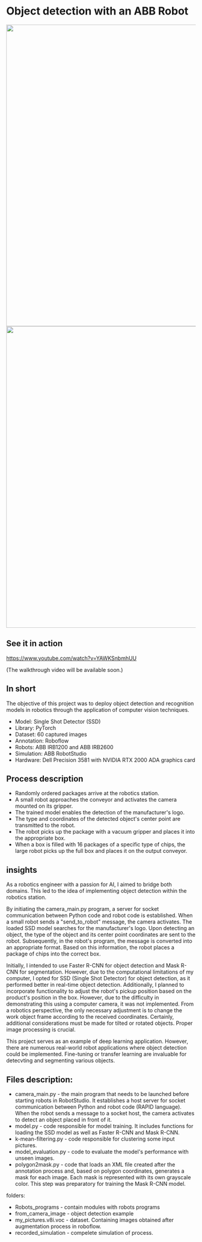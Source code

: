 # Object detection with an ABB Robot


<p float="center">
  <img src="https://github.com/arkurpas/Object-detection-ABB-RobotStudio/assets/129556066/c3988a6e-7703-490e-bcae-93ff3a80b005)" width="800" />
  <img src="https://github.com/arkurpas/Object-detection-ABB-RobotStudio/assets/129556066/c5d11642-ac5e-401a-9426-c4e48bf7508b" width="800" /> 
</p>


## See it in action
https://www.youtube.com/watch?v=YAWKSnbmhUU

(The  walkthrough video will be available soon.)

## In short
The objective of this project was to deploy object detection and recognition models in robotics through the application of computer vision techniques.

* Model: Single Shot Detector (SSD)
* Library: PyTorch
* Dataset: 60 captured images
* Annotation: Roboflow
* Robots: ABB IRB1200 and ABB IRB2600
* Simulation: ABB RobotStudio
* Hardware: Dell Precision 3581 with NVIDIA RTX 2000 ADA graphics card 

  
## Process description
  
* Randomly ordered packages arrive at the robotics station.
* A small robot approaches the conveyor and activates the camera mounted on its gripper.
* The trained model enables the detection of the manufacturer's logo.
* The type and coordinates of the detected object's center point are transmitted to the robot.
* The robot picks up the package with a vacuum gripper and places it into the appropriate box.
* When a box is filled with 16 packages of a specific type of chips, the large robot picks up the full box and places it on the output conveyor.


## insights

  As a robotics engineer with a passion for AI, I aimed to bridge both domains. This led to the idea of implementing object detection within the robotics station.

  By initiating the camera_main.py program, a server for socket communication between Python code and robot code is established. When a small robot sends a "send_to_robot" message, the camera activates. The loaded SSD model searches for the manufacturer's logo. Upon detecting an object, the type of the object and its center point coordinates are sent to the robot. Subsequently, in the robot's program, the message is converted into an appropriate format. Based on this information, the robot places a package of chips into the correct box.

  Initially, I intended to use Faster R-CNN for object detection and Mask R-CNN for segmentation. However, due to the computational limitations of my computer, I opted for SSD (Single Shot Detector) for object detection, as it performed better in real-time object detection. Additionally, I planned to incorporate functionality to adjust the robot's pickup position based on the product's position in the box. However, due to the difficulty in demonstrating this using a computer camera, it was not implemented. From a robotics perspective, the only necessary adjustment is to change the work object frame according to the received coordinates. Certainly, additional considerations must be made for tilted or rotated objects. Proper image processing is crucial.

  This project serves as an example of deep learning application. However, there are numerous real-world robot applications where object detection could be implemented. Fine-tuning or transfer learning are invaluable for detecvting and segmenting various objects.


## Files description:

* camera_main.py - the main program that needs to be launched before starting robots in RobotStudio. It establishes a host server for socket communication between Python and robot code (RAPID language). When the robot sends a message to a socket host, the camera activates to detect an object placed in front of it.
* model.py - code responsible for model training. It includes functions for loading the SSD model as well as Faster R-CNN and Mask R-CNN.
* k-mean-filtering.py - code responsible for clustering some input pictures.
* model_evaluation.py - code to evaluate the model's performance with unseen images.
* polygon2mask.py - code that loads an XML file created after the annotation process and, based on polygon coordinates, generates a mask for each image. Each mask is represented with its own grayscale color. This step was preparatory for training the Mask R-CNN model.
  
folders:

* Robots_programs - contain modules with robots programs
* from_camera_image - object detection example
* my_pictures.v8i.voc - dataset. Containing images obtained after augmentation process in roboflow.
* recorded_simulation - compelete simulation of process.





